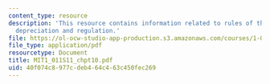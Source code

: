 ```yaml
---
content_type: resource
description: 'This resource contains information related to rules of the game: taxes,
  depreciation and regulation.'
file: https://ol-ocw-studio-app-production.s3.amazonaws.com/courses/1-011-project-evaluation-spring-2011/40f074c8977cdeb464c463c450fec269_MIT1_011S11_chpt10.pdf
file_type: application/pdf
resourcetype: Document
title: MIT1_011S11_chpt10.pdf
uid: 40f074c8-977c-deb4-64c4-63c450fec269
---
```

